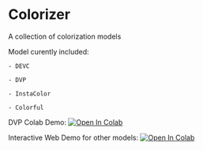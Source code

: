 # Colorizer
A collection of colorization models

Model curently included:

    - DEVC

    - DVP

    - InstaColor
    
    - Colorful

DVP Colab Demo:
[![Open In Colab](https://colab.research.google.com/assets/colab-badge.svg)](https://colab.research.google.com/drive/1r-Hnf_IJyhKVAJm9-WO_5tatpjXDkI4V)

Interactive Web Demo for other models:
[![Open In Colab](https://colab.research.google.com/assets/colab-badge.svg)](https://colab.research.google.com/github/Vince-Ai/Colorization/blob/main/notebooks/webdemo.ipynb)
